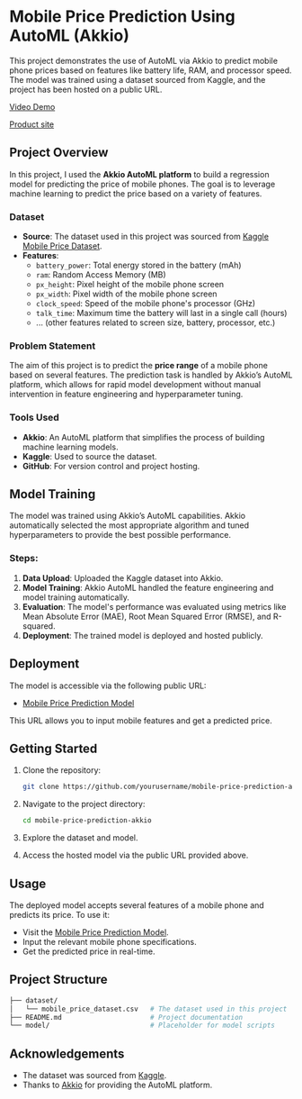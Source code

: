 
# Mobile Price Prediction Using AutoML (Akkio)

This project demonstrates the use of AutoML via Akkio to predict mobile phone prices based on features like battery life, RAM, and processor speed. The model was trained using a dataset sourced from Kaggle, and the project has been hosted on a public URL.

[Video Demo](https://youtu.be/yp1ItbnqN-Y)

[Product site](https://youtu.be/yp1ItbnqN-Y)

## Project Overview 

In this project, I used the **Akkio AutoML platform** to build a regression model for predicting the price of mobile phones. The goal is to leverage machine learning to predict the price based on a variety of features. 



### Dataset

- **Source**: The dataset used in this project was sourced from [Kaggle Mobile Price Dataset](https://www.kaggle.com/datasets/iabhishekofficial/mobile-price-classification).
- **Features**:
  - `battery_power`: Total energy stored in the battery (mAh)
  - `ram`: Random Access Memory (MB)
  - `px_height`: Pixel height of the mobile phone screen
  - `px_width`: Pixel width of the mobile phone screen
  - `clock_speed`: Speed of the mobile phone's processor (GHz)
  - `talk_time`: Maximum time the battery will last in a single call (hours)
  - ... (other features related to screen size, battery, processor, etc.)
  
### Problem Statement

The aim of this project is to predict the **price range** of a mobile phone based on several features. The prediction task is handled by Akkio’s AutoML platform, which allows for rapid model development without manual intervention in feature engineering and hyperparameter tuning.

### Tools Used

- **Akkio**: An AutoML platform that simplifies the process of building machine learning models.
- **Kaggle**: Used to source the dataset.
- **GitHub**: For version control and project hosting.

## Model Training

The model was trained using Akkio’s AutoML capabilities. Akkio automatically selected the most appropriate algorithm and tuned hyperparameters to provide the best possible performance.

### Steps:

1. **Data Upload**: Uploaded the Kaggle dataset into Akkio.
2. **Model Training**: Akkio AutoML handled the feature engineering and model training automatically.
3. **Evaluation**: The model's performance was evaluated using metrics like Mean Absolute Error (MAE), Root Mean Squared Error (RMSE), and R-squared.
4. **Deployment**: The trained model is deployed and hosted publicly.

## Deployment

The model is accessible via the following public URL:
- [Mobile Price Prediction Model](https://your-public-url-here.com)

This URL allows you to input mobile features and get a predicted price.

## Getting Started

1. Clone the repository:

   ```bash
   git clone https://github.com/yourusername/mobile-price-prediction-akkio.git
   ```

2. Navigate to the project directory:

   ```bash
   cd mobile-price-prediction-akkio
   ```

3. Explore the dataset and model.

4. Access the hosted model via the public URL provided above.

## Usage

The deployed model accepts several features of a mobile phone and predicts its price. To use it:
- Visit the [Mobile Price Prediction Model](https://your-public-url-here.com).
- Input the relevant mobile phone specifications.
- Get the predicted price in real-time.

## Project Structure

```bash
├── dataset/
│   └── mobile_price_dataset.csv   # The dataset used in this project
├── README.md                      # Project documentation
└── model/                         # Placeholder for model scripts
```


## Acknowledgements

- The dataset was sourced from [Kaggle](https://www.kaggle.com).
- Thanks to [Akkio](https://www.akkio.com) for providing the AutoML platform.
